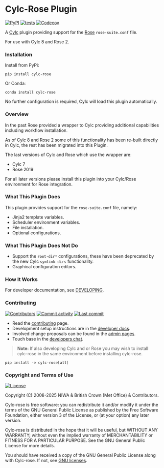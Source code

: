 # Cylc-Rose Plugin

[![PyPI](https://img.shields.io/pypi/v/cylc-rose)](https://pypi.org/project/cylc-rose/)
[![tests](https://github.com/cylc/cylc-rose/actions/workflows/tests.yml/badge.svg)](https://github.com/cylc/cylc-rose/actions/workflows/tests.yml)
[![Codecov](https://img.shields.io/codecov/c/github/cylc/cylc-rose)](https://app.codecov.io/gh/cylc/cylc-rose)

A [Cylc](https://github.com/cylc/cylc-flow) plugin providing support for the
[Rose](https://github.com/metomi/rose) `rose-suite.conf` file.

For use with Cylc 8 and Rose 2.

### Installation

Install from PyPi:

```
pip install cylc-rose
```

Or Conda:

```
conda install cylc-rose
```

No further configuration is required, Cylc will load this plugin automatically.

### Overview

In the past Rose provided a wrapper to Cylc providing additional capabilities
including workflow installation.

As of Cylc 8 and Rose 2 some of this functionality has been re-built directly
in Cylc, the rest has been migrated into this Plugin.

The last versions of Cylc and Rose which use the wrapper are:

* Cylc 7
* Rose 2019

For all later versions please install this plugin into your Cylc/Rose
environment for Rose integration.

### What This Plugin Does

This plugin provides support for the `rose-suite.conf` file, namely:

* Jinja2 template variables.
* Scheduler environment variables.
* File installation.
* Optional configurations.

### What This Plugin Does Not Do

* Support the `root-dir*` configurations, these have been deprecated by
  the new Cylc `symlink dirs` functionality.
* Graphical configuration editors.

### How It Works

For developer documentation, see [DEVELOPING](DEVELOPING.md).

### Contributing

[![Contributors](https://img.shields.io/github/contributors/cylc/cylc-rose.svg?color=9cf)](https://github.com/cylc/cylc-rose/graphs/contributors)
[![Commit activity](https://img.shields.io/github/commit-activity/m/cylc/cylc-rose.svg?color=yellowgreen)](https://github.com/cylc/cylc-rose/commits/master)
[![Last commit](https://img.shields.io/github/last-commit/cylc/cylc-rose.svg?color=ff69b4)](https://github.com/cylc/cylc-rose/commits/master)

* Read the [contributing](CONTRIBUTING.md) page.
* Development setup instructions are in the
  [developer docs](https://cylc.github.io/cylc-admin/#cylc-8-developer-docs).
* Involved change proposals can be found in the
  [admin pages](https://cylc.github.io/cylc-admin/#change-proposals).
* Touch base in the
  [developers chat](https://matrix.to/#/#cylc-general:matrix.org).

> **Note:** If also developing Cylc and or Rose you may wish to install
  cylc-rose in the same environment before installing cylc-rose.

```
pip install -e cylc-rose[all]
```

### Copyright and Terms of Use

[![License](https://img.shields.io/github/license/cylc/cylc-flow.svg?color=lightgrey)](https://github.com/cylc/cylc-flow/blob/master/COPYING)

Copyright (C) 2008-<span actions:bind='current-year'>2025</span> NIWA &
British Crown (Met Office) & Contributors.

Cylc-rose is free software: you can redistribute it and/or modify it under the terms
of the GNU General Public License as published by the Free Software Foundation,
either version 3 of the License, or (at your option) any later version.

Cylc-rose is distributed in the hope that it will be useful, but WITHOUT ANY
WARRANTY; without even the implied warranty of MERCHANTABILITY or FITNESS FOR A
PARTICULAR PURPOSE.  See the GNU General Public License for more details.

You should have received a copy of the GNU General Public License along with
Cylc-rose.  If not, see [GNU licenses](http://www.gnu.org/licenses/).

